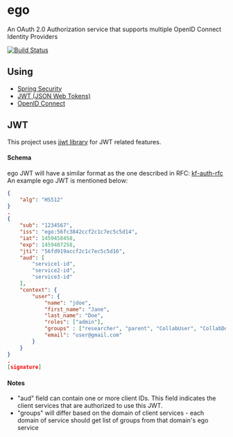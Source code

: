 # ego

An OAuth 2.0 Authorization service that supports multiple OpenID Connect Identity Providers

[![Build Status](https://travis-ci.org/overture-stack/ego.svg?branch=master)](https://travis-ci.org/overture-stack/ego)

## Using

* [Spring Security](https://projects.spring.io/spring-security/)
* [JWT (JSON Web Tokens)](https://jwt.io/)
* [OpenID Connect](http://openid.net/connect/)

## JWT 
This project uses [jjwt library](https://github.com/jwtk/jjwt) for JWT related features.

#### Schema

ego JWT will have a similar format as the one described in RFC: [kf-auth-rfc](https://github.com/kids-first/rfcs/blob/master/text/0000-kf-oauth2.md)
An example ego JWT is mentioned below:

```json
{
    "alg": "HS512"
}
.
{
    "sub": "1234567", 
    "iss": "ego:56fc3842ccf2c1c7ec5c5d14",
    "iat": 1459458458,
    "exp": 1459487258,
    "jti": "56fd919accf2c1c7ec5c5d16",
    "aud": [
        "service1-id",
        "service2-id",
        "service3-id"
    ],
    "context": {
        "user": {
            "name": "jdoe",
            "first_name": "Jane",
            "last_name": "Doe",
            "roles": ["admin"],
            "groups" : ["researcher", "parent", "CollabUser", "CollabDownloader"],
            "email": "user@gmail.com"
        }
    }
}
.
[signature]
```

#### Notes
* "aud" field can contain one or more client IDs. This field indicates the client services that are authorized to use this JWT.
* "groups" will differ based on the domain of client services - each domain of service should get list of groups from that domain's ego service